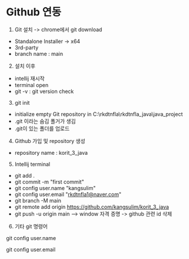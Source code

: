 # Github 연동

1. Git 설치 -> chrome에서 git download
- Standalone Installer -> x64
- 3rd-party
- branch name : main

2. 설치 이후
- intellij 재시작
- terminal open
- git -v : git version check

3. git init
- initialize empty Git repository in C:\rkdtnfla\rkdtnfla_java\java_project
- .git 이라는 숨김 폴거가 생김
- .git이 있는 폴더를 업로드

4. Github 가입 및 repository 생성
- repository name : korit_3_java

5. Intellij terminal
- git add .
- git commit -m "first commit"
- git config user.name "kangsulim"
- git config user.email "rkdtnfla1@naver.com"
- git branch -M main
- git remote add origin https://github.com/kangsulim/korit_3_java
- git push -u origin main --> window 자격 증명 -> github 관련 id 삭제


6. 기타 git 명령어

git config user.name

git config user.email
